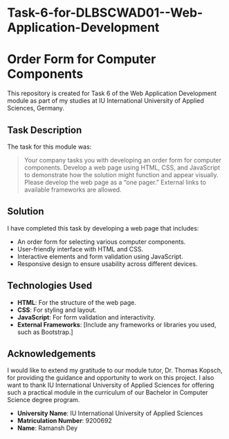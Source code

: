 # Task-6-for-DLBSCWAD01--Web-Application-Development

# Order Form for Computer Components

This repository is created for Task 6 of the Web Application Development module as part of my studies at IU International University of Applied Sciences, Germany.

## Task Description

The task for this module was:
> Your company tasks you with developing an order form for computer components. Develop a web page using HTML, CSS, and JavaScript to demonstrate how the solution might function and appear visually. Please develop the web page as a “one pager.” External links to available frameworks are allowed.

## Solution

I have completed this task by developing a web page that includes:
- An order form for selecting various computer components.
- User-friendly interface with HTML and CSS.
- Interactive elements and form validation using JavaScript.
- Responsive design to ensure usability across different devices.

## Technologies Used

- **HTML**: For the structure of the web page.
- **CSS**: For styling and layout.
- **JavaScript**: For form validation and interactivity.
- **External Frameworks**: [Include any frameworks or libraries you used, such as Bootstrap.]

## Acknowledgements

I would like to extend my gratitude to our module tutor, Dr. Thomas Kopsch, for providing the guidance and opportunity to work on this project. I also want to thank IU International University of Applied Sciences for offering such a practical module in the curriculum of our Bachelor in Computer Science degree program.

- **University Name**: IU International University of Applied Sciences
- **Matriculation Number**: 9200692
- **Name**: Ramansh Dey
